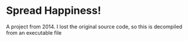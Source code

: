 # Spread Happiness!

A project from 2014. I lost the original source code, so this is decompiled from an executable file
